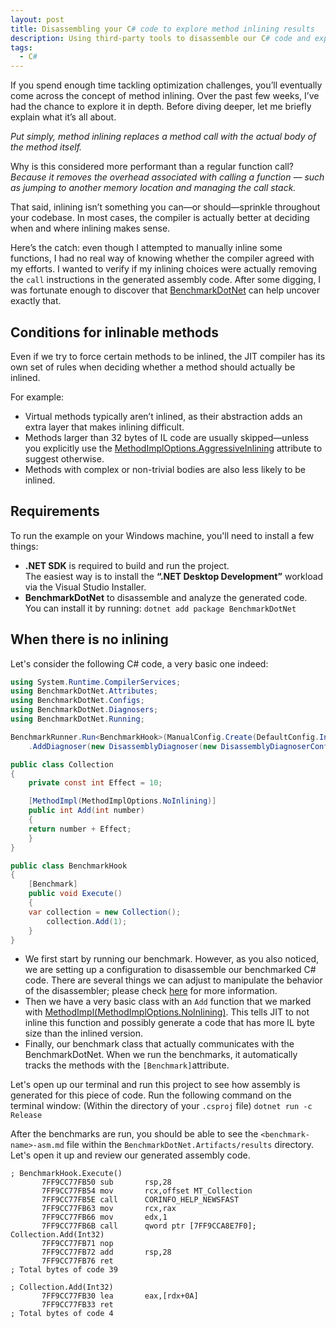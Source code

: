 ```yaml
---
layout: post
title: Disassembling your C# code to explore method inlining results
description: Using third-party tools to disassemble our C# code and explore the results of method inlining.
tags:
  - C#
---
```

If you spend enough time tackling optimization challenges, you’ll eventually come across the concept of method inlining. Over the past few weeks, I’ve had the chance to explore it in depth. Before diving deeper, let me briefly explain what it’s all about.

_Put simply, method inlining replaces a method call with the actual body of the method itself._

Why is this considered more performant than a regular function call? _Because it removes the overhead associated with calling a function — such as jumping to another memory location and managing the call stack._

That said, inlining isn’t something you can—or should—sprinkle throughout your codebase. In most cases, the compiler is actually better at deciding when and where inlining makes sense.

Here’s the catch: even though I attempted to manually inline some functions, I had no real way of knowing whether the compiler agreed with my efforts. I wanted to verify if my inlining choices were actually removing the `call` instructions in the generated assembly code. After some digging, I was fortunate enough to discover that [BenchmarkDotNet](https://benchmarkdotnet.org) can help uncover exactly that.

## Conditions for inlinable methods
Even if we try to force certain methods to be inlined, the JIT compiler has its own set of rules when deciding whether a method should actually be inlined.

For example:
- Virtual methods typically aren’t inlined, as their abstraction adds an extra layer that makes inlining difficult.
- Methods larger than 32 bytes of IL code are usually skipped—unless you explicitly use the [MethodImplOptions.AggressiveInlining](https://learn.microsoft.com/en-us/dotnet/api/system.runtime.compilerservices.methodimploptions?view=net-9.0) attribute to suggest otherwise.
- Methods with complex or non-trivial bodies are also less likely to be inlined.

## Requirements
To run the example on your Windows machine, you'll need to install a few things:
- **.NET SDK** is required to build and run the project.  
    The easiest way is to install the **“.NET Desktop Development”** workload via the Visual Studio Installer.
- **BenchmarkDotNet** to disassemble and analyze the generated code.  
    You can install it by running: `dotnet add package BenchmarkDotNet`

## When there is no inlining
Let's consider the following C# code, a very basic one indeed:

```csharp
using System.Runtime.CompilerServices;
using BenchmarkDotNet.Attributes;
using BenchmarkDotNet.Configs;
using BenchmarkDotNet.Diagnosers;
using BenchmarkDotNet.Running;

BenchmarkRunner.Run<BenchmarkHook>(ManualConfig.Create(DefaultConfig.Instance) 
    .AddDiagnoser(new DisassemblyDiagnoser(new DisassemblyDiagnoserConfig(printInstructionAddresses: true, maxDepth: 3))));

public class Collection
{
    private const int Effect = 10;

    [MethodImpl(MethodImplOptions.NoInlining)]
    public int Add(int number)
    {
	return number + Effect;
    }
}

public class BenchmarkHook
{  
    [Benchmark]
    public void Execute()
    {
	var collection = new Collection();
        collection.Add(1);
    }
}
```

- We first start by running our benchmark. However, as you also noticed, we are setting up a configuration to disassemble our benchmarked C# code. There are several things we can adjust to manipulate the behavior of the disassembler; please check [here](https://benchmarkdotnet.org/articles/features/disassembler.html) for more information.
- Then we have a very basic class with an `Add` function that we marked with [MethodImpl(MethodImplOptions.NoInlining)](https://learn.microsoft.com/en-us/dotnet/api/system.runtime.compilerservices.methodimploptions?view=net-9.0). This tells JIT to not inline this function and possibly generate a code that has more IL byte size than the inlined version.
- Finally, our benchmark class that actually communicates with the BenchmarkDotNet. When we run the benchmarks, it automatically tracks the methods with the `[Benchmark]`attribute.

Let's open up our terminal and run this project to see how assembly is generated for this piece of code. Run the following command on the terminal window: (Within the directory of your `.csproj` file)
`dotnet run -c Release`

After the benchmarks are run, you should be able to see the `<benchmark-name>-asm.md` file within the `BenchmarkDotNet.Artifacts/results` directory. Let's open it up and review our generated assembly code.

```assembly
; BenchmarkHook.Execute()
       7FF9CC77FB50 sub       rsp,28
       7FF9CC77FB54 mov       rcx,offset MT_Collection
       7FF9CC77FB5E call      CORINFO_HELP_NEWSFAST
       7FF9CC77FB63 mov       rcx,rax
       7FF9CC77FB66 mov       edx,1
       7FF9CC77FB6B call      qword ptr [7FF9CCA8E7F0]; Collection.Add(Int32)
       7FF9CC77FB71 nop
       7FF9CC77FB72 add       rsp,28
       7FF9CC77FB76 ret
; Total bytes of code 39

; Collection.Add(Int32)
       7FF9CC77FB30 lea       eax,[rdx+0A] 
       7FF9CC77FB33 ret
; Total bytes of code 4
```
